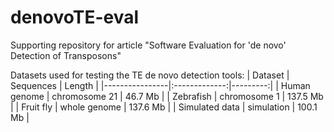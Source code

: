 # denovoTE-eval
Supporting repository for article "Software Evaluation for 'de novo' Detection of Transposons"

Datasets used for testing the TE de novo detection tools:
| Dataset        | Sequences     |  Length  |
|----------------|:-------------:|---------:|
| Human genome   | chromosome 21 | 46.7 Mb  |
| Zebrafish      | chromosome 1  | 137.5 Mb |
| Fruit fly      | whole genome  | 137.6 Mb |
| Simulated data | simulation    | 100.1 Mb |
